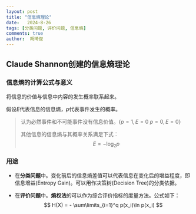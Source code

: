 ```yaml
---
layout: post
title: "信息熵理论"
date:   2024-8-26
tags: [分类问题, 评价问题, 信息熵]
comments: true
author:  胡琦俊
---
```


## Claude Shannon创建的信息熵理论

### 信息熵的计算公式与意义

将信息的价值与信息中内容的发生概率联系起来。

假设$E$代表信息的信息熵，$p$代表事件发生的概率。

>认为必然事件和不可能事件没有信息价值。$\{p=1,E=0$   $p=0,E=0\}$
>
>其他信息的信息熵与其概率关系满足下式：
>$$
>E = -\log_2p
>$$

### 用途

- 在**分类问题**中。变化前后的信息熵差值可以代表信息在变化后的增益程度，即信息增益(Entropy Gain)。可以用作决策树(Decision Tree)的分类依据。

- 在**评价问题**中。**熵权法**的可以作为综合评价指标的度量方法。公式如下：
  $$
  H(X) = - \sum\limits_{i=1}^q p(x_i)\ln p(x_i)
  $$